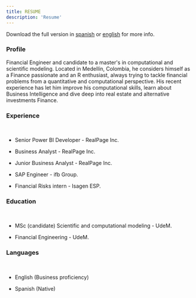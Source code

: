 ```yaml
---
title: RESUME
description: 'Resume'
---
```


Download the full version in [spanish](/pdf/cv_spanish.pdf) or [english](/pdf/cv_english.pdf) for more info.

### Profile
Financial Engineer and candidate to a master's in computational and scientific modeling. Located in Medellín, Colombia, he considers himself as a Finance passionate and an R enthusiast, always trying to tackle financial problems from a quantitative and computational perspective. His recent experience has let him improve his computational skills, learn about Business Intelligence and dive deep into real estate and alternative investments Finance. 

### Experience
&nbsp;

* Senior Power BI Developer - RealPage Inc.

* Business Analyst - RealPage Inc.

* Junior Business Analyst - RealPage Inc.

* SAP Engineer - ifb Group.

* Financial Risks intern - Isagen ESP.

### Education
&nbsp;

* MSc (candidate) Scientific and computational modeling - UdeM.

* Financial Engineering - UdeM.

### Languages
&nbsp;

* English (Business proficiency)

* Spanish (Native)